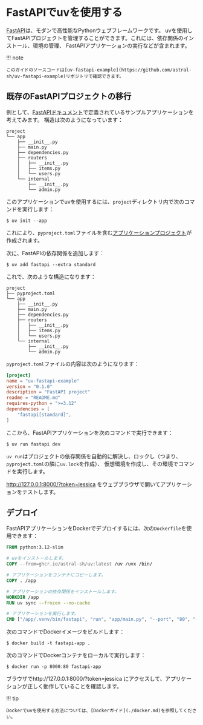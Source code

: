 # FastAPIでuvを使用する

[FastAPI](https://github.com/fastapi/fastapi)は、モダンで高性能なPythonウェブフレームワークです。
uvを使用してFastAPIプロジェクトを管理することができます。これには、依存関係のインストール、環境の管理、
FastAPIアプリケーションの実行などが含まれます。

!!! note

    このガイドのソースコードは[uv-fastapi-example](https://github.com/astral-sh/uv-fastapi-example)リポジトリで確認できます。

## 既存のFastAPIプロジェクトの移行

例として、[FastAPIドキュメント](https://fastapi.tiangolo.com/tutorial/bigger-applications/)で定義されているサンプルアプリケーションを考えてみます。
構造は次のようになっています：

```plaintext
project
└── app
    ├── __init__.py
    ├── main.py
    ├── dependencies.py
    ├── routers
    │   ├── __init__.py
    │   ├── items.py
    │   └── users.py
    └── internal
        ├── __init__.py
        └── admin.py
```

このアプリケーションでuvを使用するには、`project`ディレクトリ内で次のコマンドを実行します：

```console
$ uv init --app
```

これにより、`pyproject.toml`ファイルを含む[アプリケーションプロジェクト](../../concepts/projects.md#applications)が作成されます。

次に、FastAPIの依存関係を追加します：

```console
$ uv add fastapi --extra standard
```

これで、次のような構造になります：

```plaintext
project
├── pyproject.toml
└── app
    ├── __init__.py
    ├── main.py
    ├── dependencies.py
    ├── routers
    │   ├── __init__.py
    │   ├── items.py
    │   └── users.py
    └── internal
        ├── __init__.py
        └── admin.py
```

`pyproject.toml`ファイルの内容は次のようになります：

```toml title="pyproject.toml"
[project]
name = "uv-fastapi-example"
version = "0.1.0"
description = "FastAPI project"
readme = "README.md"
requires-python = ">=3.12"
dependencies = [
    "fastapi[standard]",
]
```

ここから、FastAPIアプリケーションを次のコマンドで実行できます：

```console
$ uv run fastapi dev
```

`uv run`はプロジェクトの依存関係を自動的に解決し、ロックし（つまり、`pyproject.toml`の隣に`uv.lock`を作成）、
仮想環境を作成し、その環境でコマンドを実行します。

http://127.0.0.1:8000/?token=jessica をウェブブラウザで開いてアプリケーションをテストします。

## デプロイ

FastAPIアプリケーションをDockerでデプロイするには、次の`Dockerfile`を使用できます：

```dockerfile title="Dockerfile"
FROM python:3.12-slim

# uvをインストールします。
COPY --from=ghcr.io/astral-sh/uv:latest /uv /uvx /bin/

# アプリケーションをコンテナにコピーします。
COPY . /app

# アプリケーションの依存関係をインストールします。
WORKDIR /app
RUN uv sync --frozen --no-cache

# アプリケーションを実行します。
CMD ["/app/.venv/bin/fastapi", "run", "app/main.py", "--port", "80", "--host", "0.0.0.0"]
```

次のコマンドでDockerイメージをビルドします：

```console
$ docker build -t fastapi-app .
```

次のコマンドでDockerコンテナをローカルで実行します：

```console
$ docker run -p 8000:80 fastapi-app
```

ブラウザでhttp://127.0.0.1:8000/?token=jessica にアクセスして、アプリケーションが正しく動作していることを確認します。

!!! tip

    Dockerでuvを使用する方法については、[Dockerガイド](./docker.md)を参照してください。
